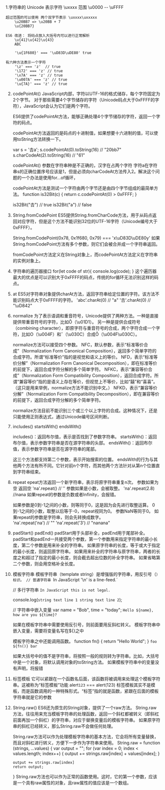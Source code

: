 1.字符串的 Unicode
    表示字符 \uxxxx 范围 \u0000 -- \uFFFF

    超过范围的可以使用 两个双字节表示 \uxxxx\uxxxxx
        \u20BB7 => \u20BB + 7
        \u{20BB7}

    ES6 改进： 将码点放入大括号内可以进行正常解析
        \u{41}\u{42}\u{43}   
        ABC

        '\u{1F680}' === '\uD83D\uDE80' true

    有六种方法表示一个字符
        '\z' === 'z'  // true
        '\172' === 'z' // true
        '\x7A' === 'z' // true
        '\u007A' === 'z' // true
        '\u{7A}' === 'z' // true


2. codePointAt()
    JavaScript内部，字符以UTF-16的格式储存，每个字符固定为2个字节。
    对于那些需要4个字节储存的字符（Unicode码点大于0xFFFF的字符），JavaScript会认为它们是两个字符。

    ES6提供了codePointAt方法，能够正确处理4个字节储存的字符，返回一个字符的码点。

    codePointAt方法返回的是码点的十进制值，如果想要十六进制的值，可以使用toString方法转换一下。

    var s = '𠮷a';
    s.codePointAt(0).toString(16) // "20bb7"
    s.charCodeAt(2).toString(16) // "61"

    codePointAt() 参数在字符串种是不正确的，汉字在占两个字符
    字符a在字符串s的正确位置序号应该是1，但是必须向charCodeAt方法传入2。解决这个问题的一个办法是使用for...of循环，

    codePointAt方法是测试一个字符由两个字节还是由四个字节组成的最简单方法。
    function is32Bit(c) {
        return c.codePointAt(0) > 0xFFFF;
    }

    is32Bit("𠮷") // true
    is32Bit("a") // false


3. String.fromCodePoint
    ES5提供String.fromCharCode方法，用于从码点返回对应字符，但是这个方法不能识别32位的UTF-16字符（Unicode编号大于0xFFFF）。

    String.fromCodePoint(0x78, 0x1f680, 0x79) === 'x\uD83D\uDE80y'
    如果String.fromCodePoint方法有多个参数，则它们会被合并成一个字符串返回。

    fromCodePoint方法定义在String对象上，而codePointAt方法定义在字符串的实例对象上。

4. 字符串的遍历器接口
    for(let code of str){
        console.log(code);
    }
    这个遍历器最大的优点是可以识别大于0xFFFF的码点，传统的for循环无法识别这样的码点。


5. at
    ES5对字符串对象提供charAt方法，返回字符串给定位置的字符。该方法不能识别码点大于0xFFFF的字符。
    'abc'.charAt(0) // "a"
    '𠮷'.charAt(0) // "\uD842"

6. normalize
    为了表示语调和重音符号，Unicode提供了两种方法。一种是直接提供带重音符号的字符，比如Ǒ（\u01D1）。
    另一种是提供合成符号（combining character），即原字符与重音符号的合成，两个字符合成一个字符，比如O（\u004F）和ˇ（\u030C）合成Ǒ（\u004F\u030C）。
    
    normalize方法可以接受四个参数。
        NFC，默认参数，表示“标准等价合成”（Normalization Form Canonical Composition），返回多个简单字符的合成字符。所谓“标准等价”指的是视觉和语义上的等价。
        NFD，表示“标准等价分解”（Normalization Form Canonical Decomposition），即在标准等价的前提下，返回合成字符分解的多个简单字符。
        NFKC，表示“兼容等价合成”（Normalization Form Compatibility Composition），返回合成字符。所谓“兼容等价”指的是语义上存在等价，但视觉上不等价，比如“囍”和“喜喜”。（这只是用来举例，normalize方法不能识别中文。）
        NFKD，表示“兼容等价分解”（Normalization Form Compatibility Decomposition），即在兼容等价的前提下，返回合成字符分解的多个简单字符。

    normalize方法目前不能识别三个或三个以上字符的合成。这种情况下，还是只能使用正则表达式，通过Unicode编号区间判断。


7. includes()  startsWith() endsWith()

    includes()：返回布尔值，表示是否找到了参数字符串。
    startsWith()：返回布尔值，表示参数字符串是否在源字符串的头部。
    endsWith()：返回布尔值，表示参数字符串是否在源字符串的尾部。

    这三个方法都支持第二个参数，表示开始搜索的位置。
    endsWith的行为与其他两个方法有所不同。它针对前n个字符，而其他两个方法针对从第n个位置直到字符串结束。

8. repeat
    epeat方法返回一个新字符串，表示将原字符串重复n次。
    参数如果为空 返回空        'na'.repeat()  // ''
    参数如果是小数，会被取整。 'na'.repeat(2.8) //nana
    如果repeat的参数是负数或者Infinity，会报错。

    如果参数是0到-1之间的小数，则等同于0，这是因为会先进行取整运算。
    0到-1之间的小数，取整以后等于-0，repeat视同为0。
    参数NaN等同于0。
    如果repeat的参数是字符串，则会先转换成数字。  
        'na'.repeat('na') // ""
        'na'.repeat('3') // "nanana"

9. padStart() padEnd()
    padStart用于头部补全，padEnd用于尾部补全。
    padStart和padEnd一共接受两个参数，第一个参数用来指定字符串的最小长度，第二个参数是用来补全的字符串。
    如果原字符串的长度，等于或大于指定的最小长度，则返回原字符串。
    如果用来补全的字符串与原字符串，两者的长度之和超过了指定的最小长度，则会截去超出位数的补全字符串。
    如果省略第二个参数，则会用空格补全长度。

10. 模板字符串
    模板字符串（template string）是增强版的字符串，用反引号（`）标识。
    // 普通字符串
    `In JavaScript '\n' is a line-feed.`

    // 多行字符串
    `In JavaScript this is
    not legal.`

    console.log(`string text line 1
    string text line 2`);

    // 字符串中嵌入变量
    var name = "Bob", time = "today";
    `Hello ${name}, how are you ${time}?`

    如果在模板字符串中需要使用反引号，则前面要用反斜杠转义。
    模板字符串中嵌入变量，需要将变量名写在${}之中

    模板字符串之中还能调用函数。
    function fn() {
    return "Hello World";
    }
    `foo ${fn()} bar`

    如果大括号中的值不是字符串，将按照一般的规则转为字符串。比如，大括号中是一个对象，将默认调用对象的toString方法。
    如果模板字符串中的变量没有声明，将报错

12. 标签模板
    它可以紧跟在一个函数名后面，该函数将被调用来处理这个模板字符串。这被称为“标签模板”功能
    alert`123` === alert(123)
    标签模板其实不是模板，而是函数调用的一种特殊形式。“标签”指的就是函数，紧跟在后面的模板字符串就是它的参数

13. String.raw()
    ES6还为原生的String对象，提供了一个raw方法。
    String.raw方法，往往用来充当模板字符串的处理函数，返回一个斜杠都被转义（即斜杠前面再加一个斜杠）的字符串，对应于替换变量后的模板字符串。
    如果原字符串的斜杠已经转义，那么String.raw不会做任何处理。

    String.raw方法可以作为处理模板字符串的基本方法，它会将所有变量替换，而且对斜杠进行转义，方便下一步作为字符串来使用。
    String.raw = function (strings, ...values) {
    var output = "";
        for (var index = 0; index < values.length; index++) {
            output += strings.raw[index] + values[index];
        }

        output += strings.raw[index]
        return output;
    }
    String.raw方法也可以作为正常的函数使用。这时，它的第一个参数，应该是一个具有raw属性的对象，且raw属性的值应该是一个数组。
